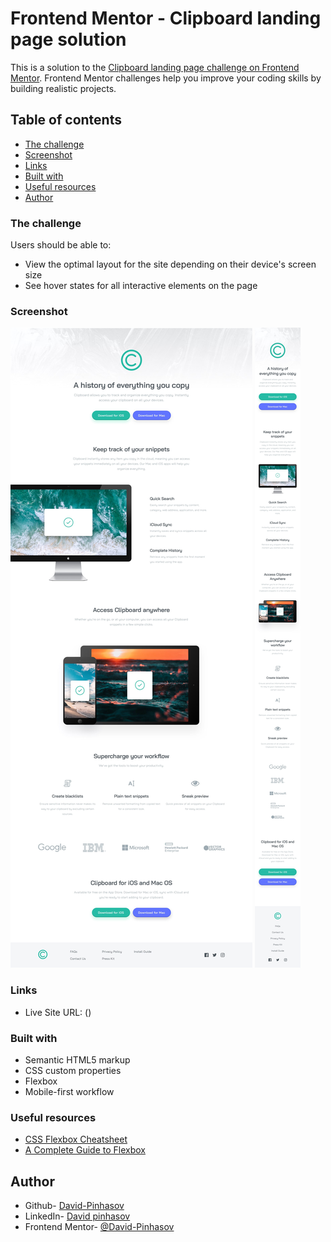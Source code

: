 # Frontend Mentor - Clipboard landing page solution

This is a solution to the [Clipboard landing page challenge on Frontend Mentor](https://www.frontendmentor.io/challenges/clipboard-landing-page-5cc9bccd6c4c91111378ecb9). Frontend Mentor challenges help you improve your coding skills by building realistic projects. 

## Table of contents

- [The challenge](#the-challenge)
- [Screenshot](#screenshot)
- [Links](#links)
- [Built with](#built-with)
- [Useful resources](#useful-resources)
- [Author](#author)


### The challenge

Users should be able to:

- View the optimal layout for the site depending on their device's screen size
- See hover states for all interactive elements on the page

### Screenshot

![](./screenshot-desktop.jpg)
![](./screenshot-mobile.jpg)


### Links

- Live Site URL: ()


### Built with

- Semantic HTML5 markup
- CSS custom properties
- Flexbox
- Mobile-first workflow

### Useful resources

- [CSS Flexbox Cheatsheet](https://flexboxsheet.com/)
- [A Complete Guide to Flexbox](https://css-tricks.com/snippets/css/a-guide-to-flexbox/)

## Author

- Github- [David-Pinhasov](https://github.com/David-Pinhasov/Frontend-Mentor.git)
- LinkedIn- [David pinhasov](https://www.linkedin.com/in/david-pinhasov-7512641b7)
- Frontend Mentor- [@David-Pinhasov](https://www.frontendmentor.io/profile/David-Pinhasov)